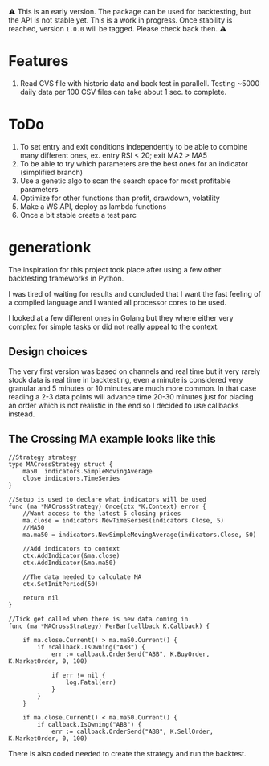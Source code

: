 ⚠️ This is an early version. The package can be used for backtesting, but the API is not stable yet. This is a work in progress. Once stability is reached, version `1.0.0` will be tagged. Please check back then. ⚠️

# Features

1. Read CVS file with historic data and back test in parallell. Testing ~5000 daily data per 100 CSV files can take about 1 sec. to complete.

# ToDo

1. To set entry and exit conditions independently to be able to combine many different ones, ex. entry RSI < 20; exit MA2 > MA5
2. To be able to try which parameters are the best ones for an indicator (simplified branch)
3. Use a genetic algo to scan the search space for most profitable parameters
4. Optimize for other functions than profit, drawdown, volatility
5. Make a WS API, deploy as lambda functions
6. Once a bit stable create a test parc 

# generationk
The inspiration for this project took place after using a few other backtesting frameworks in Python. 

I was tired of waiting for results and concluded that I want the fast feeling of a compiled language and I wanted all processor cores to be used.

I looked at a few different ones in Golang but they where either very complex for simple tasks or did not really appeal to the context.

## Design choices
The very first version was based on channels and real time but it very rarely stock data is real time in backtesting, even a minute is considered very granular and 5 minutes or 10 minutes are much more common. In that case reading a 2-3 data points will advance time 20-30 minutes just for placing an order which is not realistic in the
end so I decided to use callbacks instead.

## The Crossing MA example looks like this
```golang
//Strategy strategy
type MACrossStrategy struct {
	ma50  indicators.SimpleMovingAverage
	close indicators.TimeSeries
}

//Setup is used to declare what indicators will be used
func (ma *MACrossStrategy) Once(ctx *K.Context) error {
	//Want access to the latest 5 closing prices
	ma.close = indicators.NewTimeSeries(indicators.Close, 5)
	//MA50
	ma.ma50 = indicators.NewSimpleMovingAverage(indicators.Close, 50)

	//Add indicators to context
	ctx.AddIndicator(&ma.close)
	ctx.AddIndicator(&ma.ma50)

	//The data needed to calculate MA
	ctx.SetInitPeriod(50)

	return nil
}

//Tick get called when there is new data coming in
func (ma *MACrossStrategy) PerBar(callback K.Callback) {

	if ma.close.Current() > ma.ma50.Current() {
		if !callback.IsOwning("ABB") {
			err := callback.OrderSend("ABB", K.BuyOrder, K.MarketOrder, 0, 100)

			if err != nil {
				log.Fatal(err)
			}
		}
	}

	if ma.close.Current() < ma.ma50.Current() {
		if callback.IsOwning("ABB") {
			err := callback.OrderSend("ABB", K.SellOrder, K.MarketOrder, 0, 100)
```

There is also coded needed to create the strategy and run the backtest.
